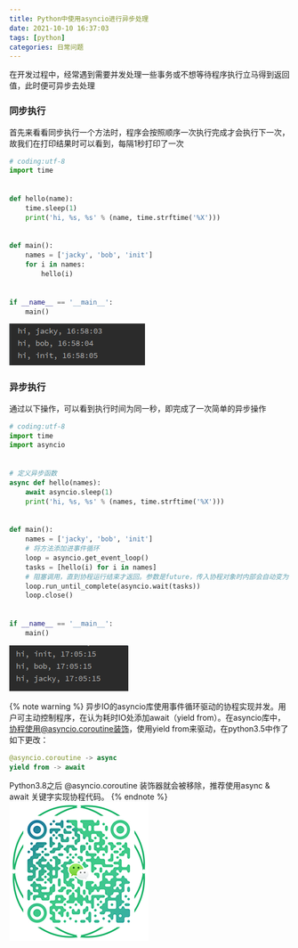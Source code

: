 ```yaml
---
title: Python中使用asyncio进行异步处理
date: 2021-10-10 16:37:03
tags: [python]
categories: 日常问题
---
```

在开发过程中，经常遇到需要并发处理一些事务或不想等待程序执行立马得到返回值，此时便可异步去处理
### 同步执行
首先来看看同步执行一个方法时，程序会按照顺序一次执行完成才会执行下一次，故我们在打印结果时可以看到，每隔1秒打印了一次
```python
# coding:utf-8
import time


def hello(name):
    time.sleep(1)
    print('hi, %s, %s' % (name, time.strftime('%X')))


def main():
    names = ['jacky', 'bob', 'init']
    for i in names:
        hello(i)


if __name__ == '__main__':
    main()
```
![同步结果](Python-asyncio/Python_asyncio_synchronization.jpg)
### 异步执行
通过以下操作，可以看到执行时间为同一秒，即完成了一次简单的异步操作
```python
# coding:utf-8
import time
import asyncio


# 定义异步函数
async def hello(names):
    await asyncio.sleep(1)
    print('hi, %s, %s' % (names, time.strftime('%X')))


def main():
    names = ['jacky', 'bob', 'init']
    # 将方法添加进事件循环
    loop = asyncio.get_event_loop()
    tasks = [hello(i) for i in names]
    # 阻塞调用，直到协程运行结束才返回。参数是future，传入协程对象时内部会自动变为future
    loop.run_until_complete(asyncio.wait(tasks))
    loop.close()


if __name__ == '__main__':
    main()
```

![异步结果](Python-asyncio/Python_asyncio.jpg)

{% note warning %}
异步IO的asyncio库使用事件循环驱动的协程实现并发。用户可主动控制程序，在认为耗时IO处添加await（yield from）。在asyncio库中，协程使用@asyncio.coroutine装饰，使用yield from来驱动，在python3.5中作了如下更改：
```python
@asyncio.coroutine -> async
yield from -> await
```
Python3.8之后 @asyncio.coroutine 装饰器就会被移除，推荐使用async & await 关键字实现协程代码。
{% endnote %}
![添加微信](Python-asyncio/WX_QR_code.png)